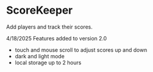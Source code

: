 # ScoreKeeper
Add players and track their scores. 


4/18/2025
Features added to version 2.0
 - touch and mouse scroll to adjust scores up and down
 - dark and light mode
 - local storage up to 2 hours
